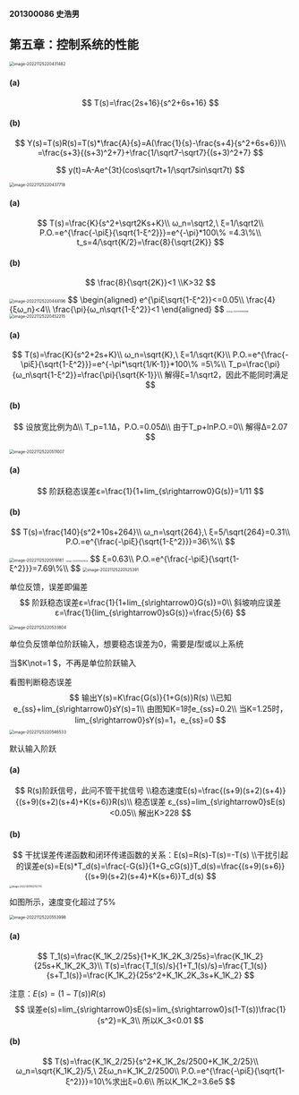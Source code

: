 #### 201300086 史浩男

## **第五章：控制系统的性能**

<img src="C:\Users\Shawn\AppData\Roaming\Typora\typora-user-images\image-20221125220431482.png" alt="image-20221125220431482" style="zoom: 50%;" />



#### (a)

$$
T(s)=\frac{2s+16}{s^2+6s+16}
$$

#### (b)

$$
Y(s)=T(s)R(s)=T(s)*\frac{A}{s}=A(\frac{1}{s}-\frac{s+4}{s^2+6s+6})\\
=\frac{s+3}{(s+3)^2+7}+\frac{1/\sqrt7-\sqrt7}{(s+3)^2+7}
$$

$$
y(t)=A-Ae^{3t}(cos\sqrt7t+1/\sqrt7sin\sqrt7t)
$$

<img src="C:\Users\Shawn\AppData\Roaming\Typora\typora-user-images\image-20221125220437718.png" alt="image-20221125220437718" style="zoom:50%;" />

#### (a)

$$
T(s)=\frac{K}{s^2+\sqrt2Ks+K}\\
ω_n=\sqrt2,\ ξ=1/\sqrt2\\
P.O.=e^{\frac{-\piξ}{\sqrt{1-ξ^2}}}=e^{-\pi}*100\% =4.3\%\\
t_s=4/\sqrt{K/2}=\frac{8}{\sqrt{2K}}
$$

#### (b)

$$
\frac{8}{\sqrt{2K}}<1
\\K>32
$$



<img src="C:\Users\Shawn\AppData\Roaming\Typora\typora-user-images\image-20221125220444196.png" alt="image-20221125220444196" style="zoom:50%;" />
$$
\begin{aligned}
e^{\piξ\sqrt{1-ξ^2}}<=0.05\\
\frac{4}{ξω_n}<4\\
\frac{\pi}{ω_n\sqrt{1-ξ^2}}<1
\end{aligned}
$$
<img src="C:\Users\Shawn\AppData\Roaming\Typora\typora-user-images\image-20221201141624996.png" alt="image-20221201141624996" style="zoom:20%;" />

<img src="C:\Users\Shawn\AppData\Roaming\Typora\typora-user-images\image-20221125220452215.png" alt="image-20221125220452215" style="zoom:50%;" />

#### (a)

$$
T(s)=\frac{K}{s^2+2s+K}\\
ω_n=\sqrt{K},\ ξ=1/\sqrt{K}\\
P.O.=e^{\frac{-\piξ}{\sqrt{1-ξ^2}}}=e^{-\pi*\sqrt{1/K-1}}*100\% =5\%\\
T_p=\frac{\pi}{ω_n\sqrt{1-ξ^2}}=\frac{\pi}{\sqrt{K-1}}\\
解得ξ=1/\sqrt2，因此不能同时满足
$$

#### (b)

$$
设放宽比例为Δ\\
T_p=1.1Δ，P.O.=0.05Δ\\
由于T_p+lnP.O.=0\\
解得Δ=2.07
$$

<img src="C:\Users\Shawn\AppData\Roaming\Typora\typora-user-images\image-20221125220511007.png" alt="image-20221125220511007" style="zoom:50%;" />

#### (a)

$$
阶跃稳态误差ε=\frac{1}{1+lim_{s\rightarrow0}G(s)}=1/11
$$

#### (b)

$$
T(s)=\frac{140}{s^2+10s+264}\\
ω_n=\sqrt{264},\ ξ=5/\sqrt{264}=0.31\\
P.O.=e^{\frac{-\piξ}{\sqrt{1-ξ^2}}}=36\%\\
$$

<img src="C:\Users\Shawn\AppData\Roaming\Typora\typora-user-images\image-20221125220519161.png" alt="image-20221125220519161" style="zoom:50%;" />

<img src="C:\Users\Shawn\AppData\Roaming\Typora\typora-user-images\image-20221201143218209.png" alt="image-20221201143218209" style="zoom:20%;" />
$$
ξ=0.63\\
P.O.=e^{\frac{-\piξ}{\sqrt{1-ξ^2}}}=7.69\%\\
$$
<img src="C:\Users\Shawn\AppData\Roaming\Typora\typora-user-images\image-20221125220525391.png" alt="image-20221125220525391" style="zoom:50%;" />

单位反馈，误差即偏差
$$
阶跃稳态误差ε=\frac{1}{1+lim_{s\rightarrow0}G(s)}=0\\
斜坡响应误差ε=\frac{1}{lim_{s\rightarrow0}sG(s)}=\frac{5}{6}
$$

<img src="C:\Users\Shawn\AppData\Roaming\Typora\typora-user-images\image-20221125220533804.png" alt="image-20221125220533804" style="zoom:50%;" />

单位负反馈单位阶跃输入，想要稳态误差为0，需要是$I$型或以上系统

当$K\not=1 $，不再是单位阶跃输入

看图判断稳态误差
$$
输出Y(s)=K\frac{G(s)}{1+G(s)}R(s)
\\已知e_{ss}+lim_{s\rightarrow0}sY(s)=1\\
由图知K=1时e_{ss}=0.2\\
当K=1.25时，lim_{s\rightarrow0}sY(s)=1，e_{ss}=0
$$
<img src="C:\Users\Shawn\AppData\Roaming\Typora\typora-user-images\image-20221125220546533.png" alt="image-20221125220546533" style="zoom:50%;" />

默认输入阶跃

#### (a)

$$
R(s)阶跃信号，此问不管干扰信号
\\稳态速度E(s)=\frac{(s+9)(s+2)(s+4)}{(s+9)(s+2)(s+4)+K(s+6)}R(s)\\
稳态误差 ε_{ss}=lim_{s\rightarrow0}sE(s)<0.05\\
解出K>228
$$

#### (b)


$$
干扰误差传递函数和闭环传递函数的关系：E(s)=R(s)-T(s)=-T(s)
\\干扰引起的误差e(s)=E(s)*T_d(s)=\frac{-G(s)}{1+G_cG(s)}T_d(s)=\frac{(s+9)(s+6)}{(s+9)(s+2)(s+4)+K(s+6)}T_d(s)
$$
<img src="C:\Users\Shawn\AppData\Roaming\Typora\typora-user-images\image-20221201163112776.png" alt="image-20221201163112776" style="zoom:30%;" />

如图所示，速度变化超过了5%

<img src="C:\Users\Shawn\AppData\Roaming\Typora\typora-user-images\image-20221125220553998.png" alt="image-20221125220553998" style="zoom:50%;" />

#### (a)

$$
T_1(s)=\frac{K_1K_2/25s}{1+K_1K_2K_3/25s}=\frac{K_1K_2}{25s+K_1K_2K_3}\\
T(s)=\frac{T_1(s)/s}{1+T_1(s)/s}=\frac{T_1(s)}{s+T_1(s)}=\frac{K_1K_2}{25s^2+K_1K_2K_3s+K_1K_2}
$$

注意：$E(s)=(1-T(s))R(s)$
$$
误差e(s)=lim_{s\rightarrow0}sE(s)=lim_{s\rightarrow0}s(1-T(s))\frac{1}{s^2}=K_3\\
所以K_3<0.01
$$


#### (b)

$$
T(s)=\frac{K_1K_2/25}{s^2+K_1K_2s/2500+K_1K_2/25}\\
ω_n=\sqrt{K_1K_2}/5,\ 2ξω_n=K_1K_2/2500\\
P.O.=e^{\frac{-\piξ}{\sqrt{1-ξ^2}}}=10\%求出ξ=0.6\\
所以K_1K_2=3.6e5
$$


